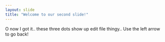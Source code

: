 ```yaml
---
layout: slide
title: "Welcome to our second slide!"
---
```

O now I got it.. these three dots show up edit file thingy..
Use the left arrow to go back!
